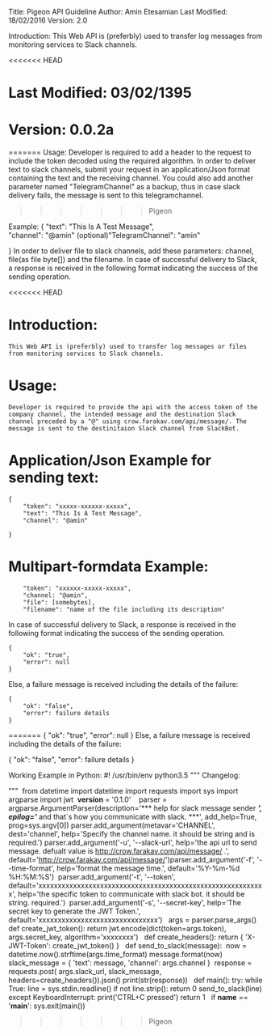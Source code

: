 Title: Pigeon API Guideline
Author: Amin Etesamian
Last Modified: 18/02/2016
Version: 2.0

Introduction:
This Web API is (preferbly) used to transfer log messages from monitoring services to Slack channels.

<<<<<<< HEAD
# Last Modified: 03/02/1395

# Version: 0.0.2a
=======
Usage:
Developer is required to add a header to the request to include the token decoded using the required 
algorithm. In order to deliver text to slack channels, submit your request in an application/Json 
format containing the text and the receiving channel. You could also add another parameter named
"TelegramChannel" as a backup, thus in case slack delivery fails, the message is sent to this
telegramchannel.

>>>>>>> Pigeon

Example:
{
    "text": "This Is A Test Message",       
    "channel": "@amin"
    (optional)"TelegramChannel": "amin"

}
In order to deliver file to slack channels, add these parameters: channel, file(as file byte[]) and the filename.
In case of successful delivery to Slack, a response is received in the following format indicating the success of the sending operation.

<<<<<<< HEAD
# Introduction:
	This Web API is (preferbly) used to transfer log messages or files from monitoring services to Slack channels.


# Usage:
	Developer is required to provide the api with the access token of the company channel, the intended message and the destination Slack channel preceded by a "@" using crow.farakav.com/api/message/. The message is sent to the destinitaion Slack channel from SlackBot.
	

# Application/Json Example for sending text:
	
	{
		"token": "xxxxx-xxxxxx-xxxxx",	
		"text": "This Is A Test Message",		
		"channel": "@amin"
		
	}

# Multipart-formdata Example:
		"token": "xxxxxx-xxxxx-xxxxx",
		"channel: "@amin",
		"file": [somebytes],
		"filename": "name of the file including its description"

	
In case of successful delivery to Slack, a response is received in the following format indicating the success of the sending operation.
	
    {
		"ok": "true",
		"error": null
	}


Else, a failure message is received including the details of the failure:
	
    {
		"ok": "false",
		"error": failure details
	}


=======
{
    "ok": "true",
    "error": null
}
Else, a failure message is received including the details of the failure:

{
    "ok": "false",
    "error": failure details
}


Working Example in Python:
#! /usr/bin/env python3.5
"""
    Changelog:
    
"""
​
from datetime import datetime
import requests
import sys
import argparse
import jwt
​
__version__ = '0.1.0'
​
​
​
parser = argparse.ArgumentParser(description='*** help for slack message sender ***',
                                 epilog='*** and that`s how you communicate with slack. ***',
                                 add_help=True,
                                 prog=sys.argv[0])
​
parser.add_argument(metavar='CHANNEL',
                    dest='channel',
                    help='Specify the channel name. it should be string and is required.')
​
parser.add_argument('-u', '--slack-url',
                    help='the api url to send message. defualt value is http://crow.farakav.com/api/message/ .',
                    default='http://crow.farakav.com/api/message/')
​
parser.add_argument('-f', '--time-format',
                    help='format the message time.',
                    default='%Y-%m-%d %H:%M:%S')
​
parser.add_argument('-t', '--token',
                    default='xxxxxxxxxxxxxxxxxxxxxxxxxxxxxxxxxxxxxxxxxxxxxxxxxxxxxxxxxxx',
                    help='the specific token to communicate with slack bot. it should be string. required.')
​
parser.add_argument('-s', '--secret-key',
                    help='The secret key to generate the JWT Token.',
                    default='xxxxxxxxxxxxxxxxxxxxxxxxxxxxxxx')
​
​
args = parser.parse_args()
​
​
def create_jwt_token():
    return jwt.encode(dict(token=args.token), args.secret_key, algorithm='xxxxxxxx')
​
​
def create_headers():
    return {
        'X-JWT-Token': create_jwt_token()
    }
​
​
def send_to_slack(message):
​
    now = datetime.now().strftime(args.time_format)
    message.format(now)
    slack_message = {
        'text': message,
        'channel': args.channel
    }
​
    response = requests.post(
        args.slack_url,
        slack_message,
        headers=create_headers()).json()
    print(str(response))
​
​
def main():
    try:
        while True:
            line = sys.stdin.readline()
            if not line.strip():
                return 0
            send_to_slack(line)
    except KeyboardInterrupt:
        print('CTRL+C pressed')
        return 1
​
​
if __name__ == '__main__':
    sys.exit(main())
>>>>>>> Pigeon
